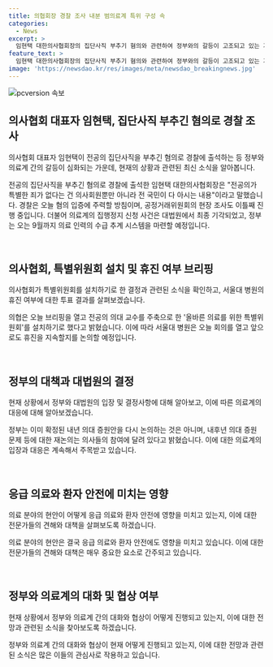 ```yaml
---
title: 의협회장 경찰 조사 내분 범의료계 특위 구성 속 
categories:
  - News
excerpt: >
  임현택 대한의사협회장의 집단사직 부추기 혐의와 관련하여 정부와의 갈등이 고조되고 있는 가운데, 경찰과 공정거래위원회가 조사를 펼치고 있습니다. 또한, 대법원의 의대 증원 중단 결정과 관련하여 정부는 9월까지 의료인력 수급 추계 시스템을 구축하고, 의료계의 참여를 달려 있다고 밝혔습니다. 의협은 특별위원회 설치를 통해 대응하고 있으며, 서울대 병원은 휴진 여부를 논의 중에 있습니다. [단신: 임현택 대한의사협회장 집단사직 부추기 혐의 조사, 의료인력 수급 추계 시스템 마련 등 정부 대책 발표, 의협 대응 조짐]
feature_text: >
  임현택 대한의사협회장의 집단사직 부추기 혐의와 관련하여 정부와의 갈등이 고조되고 있는 가운데, 경찰과 공정거래위원회가 조사를 펼치고 있습니다. 또한, 대법원의 의대 증원 중단 결정과 관련하여 정부는 9월까지 의료인력 수급 추계 시스템을 구축하고, 의료계의 참여를 달려 있다고 밝혔습니다. 의협은 특별위원회 설치를 통해 대응하고 있으며, 서울대 병원은 휴진 여부를 논의 중에 있습니다. [단신: 임현택 대한의사협회장 집단사직 부추기 혐의 조사, 의료인력 수급 추계 시스템 마련 등 정부 대책 발표, 의협 대응 조짐]
image: 'https://newsdao.kr/res/images/meta/newsdao_breakingnews.jpg'
---
```


<p><img src="https://newsdao.kr/res/images/meta/newsdao_breakingnews.jpg" alt="pcversion 속보" /></p>

<h2 data-ke-size="size26">의사협회 대표자 임현택, 집단사직 부추긴 혐의로 경찰 조사</h2>

<p data-ke-size="size16">의사협회 대표자 임현택이 전공의 집단사직을 부추긴 혐의로 경찰에 출석하는 등 정부와 의료계 간의 갈등이 심화되는 가운데, 현재의 상황과 관련된 최신 소식을 알아봅니다.</p>

<p>전공의 집단사직을 부추긴 혐의로 경찰에 출석한 임현택 대한의사협회장은 "전공의가 특별한 죄가 없다는 건 의사회원뿐만 아니라 전 국민이 다 아시는 내용"이라고 말했습니다. 경찰은 오늘 혐의 입증에 주력할 방침이며, 공정거래위원회의 현장 조사도 이틀째 진행 중입니다. 더불어 의료계의 집행정지 신청 사건은 대법원에서 최종 기각되었고, 정부는 오는 9월까지 의료 인력의 수급 추계 시스템을 마련할 예정입니다.</p>

<p data-ke-size="size16">&nbsp;</p>

<h2 data-ke-size="size26">의사협회, 특별위원회 설치 및 휴진 여부 브리핑</h2>

<p data-ke-size="size16">의사협회가 특별위원회를 설치하기로 한 결정과 관련된 소식을 확인하고, 서울대 병원의 휴진 여부에 대한 투표 결과를 살펴보겠습니다.</p>

<p>의협은 오늘 브리핑을 열고 전공의 의대 교수를 주축으로 한 '올바른 의료를 위한 특별위원회'를 설치하기로 했다고 밝혔습니다. 이에 따라 서울대 병원은 오늘 회의를 열고 앞으로도 휴진을 지속할지를 논의할 예정입니다.</p>

<p data-ke-size="size16">&nbsp;</p>

<h2 data-ke-size="size26">정부의 대책과 대법원의 결정</h2>

<p data-ke-size="size16">현재 상황에서 정부와 대법원의 입장 및 결정사항에 대해 알아보고, 이에 따른 의료계의 대응에 대해 알아보겠습니다.</p>

<p>정부는 이미 확정된 내년 의대 증원안을 다시 논의하는 것은 아니며, 내후년 의대 증원 문제 등에 대한 재논의는 의사들의 참여에 달려 있다고 밝혔습니다. 이에 대한 의료계의 입장과 대응은 계속해서 주목받고 있습니다.</p>

<p data-ke-size="size16">&nbsp;</p>

<h2 data-ke-size="size26">응급 의료와 환자 안전에 미치는 영향</h2>

<p data-ke-size="size16">의료 분야의 현안이 어떻게 응급 의료와 환자 안전에 영향을 미치고 있는지, 이에 대한 전문가들의 견해와 대책을 살펴보도록 하겠습니다.</p>

<p>의료 분야의 현안은 결국 응급 의료와 환자 안전에도 영향을 미치고 있습니다. 이에 대한 전문가들의 견해와 대책은 매우 중요한 요소로 간주되고 있습니다.</p>

<p data-ke-size="size16">&nbsp;</p>

<h2 data-ke-size="size26">정부와 의료계의 대화 및 협상 여부</h2>

<p data-ke-size="size16">현재 상황에서 정부와 의료계 간의 대화와 협상이 어떻게 진행되고 있는지, 이에 대한 전망과 관련된 소식을 찾아보도록 하겠습니다.</p>

<p>정부와 의료계 간의 대화와 협상이 현재 어떻게 진행되고 있는지, 이에 대한 전망과 관련된 소식은 많은 이들의 관심사로 작용하고 있습니다.</p>

<p data-ke-size="size16">&nbsp;</p>

